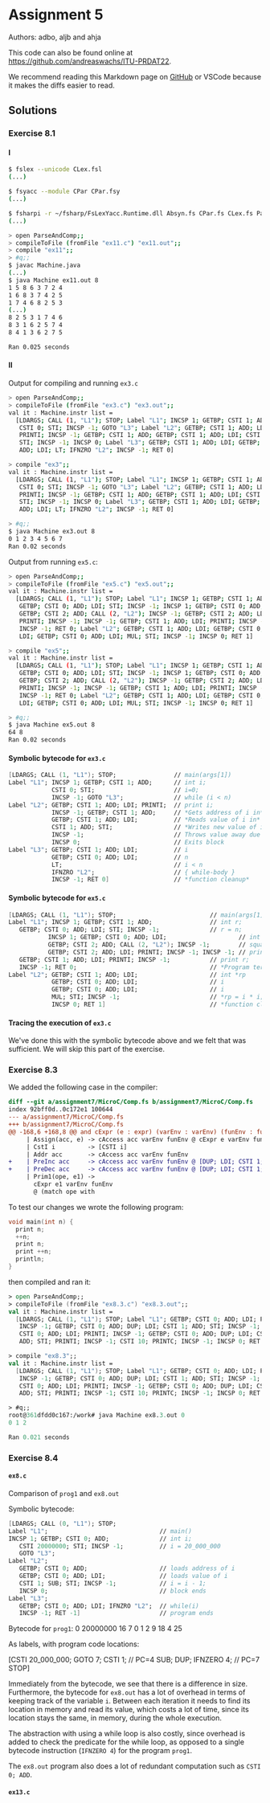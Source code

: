 # Assignment 5

Authors: adbo, aljb and ahja

This code can also be found online at <https://github.com/andreaswachs/ITU-PRDAT22>.

We recommend reading this Markdown page on [GitHub](https://github.com/andreaswachs/ITU-PRDAT22/blob/main/assignment7/README.md) or VSCode because it makes the diffs easier to read.

## Solutions

### Exercise 8.1

#### I

```sh
$ fslex --unicode CLex.fsl
(...)

$ fsyacc --module CPar CPar.fsy
(...)

$ fsharpi -r ~/fsharp/FsLexYacc.Runtime.dll Absyn.fs CPar.fs CLex.fs Parse.fs Machine.fs Comp.fs ParseAndComp.fs   
(...)

> open ParseAndComp;;
> compileToFile (fromFile "ex11.c") "ex11.out";;
> compile "ex11";;
> #q;;
$ javac Machine.java
(...)
$ java Machine ex11.out 8
1 5 8 6 3 7 2 4
1 6 8 3 7 4 2 5
1 7 4 6 8 2 5 3
(...)
8 2 5 3 1 7 4 6
8 3 1 6 2 5 7 4
8 4 1 3 6 2 7 5

Ran 0.025 seconds
```


#### II


Output for compiling and running `ex3.c`

```sh
> open ParseAndComp;;
> compileToFile (fromFile "ex3.c") "ex3.out";;
val it : Machine.instr list =
  [LDARGS; CALL (1, "L1"); STOP; Label "L1"; INCSP 1; GETBP; CSTI 1; ADD;
   CSTI 0; STI; INCSP -1; GOTO "L3"; Label "L2"; GETBP; CSTI 1; ADD; LDI;
   PRINTI; INCSP -1; GETBP; CSTI 1; ADD; GETBP; CSTI 1; ADD; LDI; CSTI 1; ADD;
   STI; INCSP -1; INCSP 0; Label "L3"; GETBP; CSTI 1; ADD; LDI; GETBP; CSTI 0;
   ADD; LDI; LT; IFNZRO "L2"; INCSP -1; RET 0]

> compile "ex3";;
val it : Machine.instr list =
  [LDARGS; CALL (1, "L1"); STOP; Label "L1"; INCSP 1; GETBP; CSTI 1; ADD;
   CSTI 0; STI; INCSP -1; GOTO "L3"; Label "L2"; GETBP; CSTI 1; ADD; LDI;
   PRINTI; INCSP -1; GETBP; CSTI 1; ADD; GETBP; CSTI 1; ADD; LDI; CSTI 1; ADD;
   STI; INCSP -1; INCSP 0; Label "L3"; GETBP; CSTI 1; ADD; LDI; GETBP; CSTI 0;
   ADD; LDI; LT; IFNZRO "L2"; INCSP -1; RET 0]

> #q;;
$ java Machine ex3.out 8
0 1 2 3 4 5 6 7
Ran 0.02 seconds
```

Output from running `ex5.c`:

```sh
> open ParseAndComp;;
> compileToFile (fromFile "ex5.c") "ex5.out";;
val it : Machine.instr list =
  [LDARGS; CALL (1, "L1"); STOP; Label "L1"; INCSP 1; GETBP; CSTI 1; ADD;
   GETBP; CSTI 0; ADD; LDI; STI; INCSP -1; INCSP 1; GETBP; CSTI 0; ADD; LDI;
   GETBP; CSTI 2; ADD; CALL (2, "L2"); INCSP -1; GETBP; CSTI 2; ADD; LDI;
   PRINTI; INCSP -1; INCSP -1; GETBP; CSTI 1; ADD; LDI; PRINTI; INCSP -1;
   INCSP -1; RET 0; Label "L2"; GETBP; CSTI 1; ADD; LDI; GETBP; CSTI 0; ADD;
   LDI; GETBP; CSTI 0; ADD; LDI; MUL; STI; INCSP -1; INCSP 0; RET 1]

> compile "ex5";;
val it : Machine.instr list =
  [LDARGS; CALL (1, "L1"); STOP; Label "L1"; INCSP 1; GETBP; CSTI 1; ADD;
   GETBP; CSTI 0; ADD; LDI; STI; INCSP -1; INCSP 1; GETBP; CSTI 0; ADD; LDI;
   GETBP; CSTI 2; ADD; CALL (2, "L2"); INCSP -1; GETBP; CSTI 2; ADD; LDI;
   PRINTI; INCSP -1; INCSP -1; GETBP; CSTI 1; ADD; LDI; PRINTI; INCSP -1;
   INCSP -1; RET 0; Label "L2"; GETBP; CSTI 1; ADD; LDI; GETBP; CSTI 0; ADD;
   LDI; GETBP; CSTI 0; ADD; LDI; MUL; STI; INCSP -1; INCSP 0; RET 1]

> #q;;
$ java Machine ex5.out 8
64 8
Ran 0.02 seconds
```

#### Symbolic bytecode for `ex3.c`

```fs
[LDARGS; CALL (1, "L1"); STOP;                // main(args[1])
Label "L1"; INCSP 1; GETBP; CSTI 1; ADD;      // int i;
            CSTI 0; STI;                      // i=0;
            INCSP -1; GOTO "L3";              // while (i < n)
Label "L2"; GETBP; CSTI 1; ADD; LDI; PRINTI;  // print i;
            INCSP -1; GETBP; CSTI 1; ADD;     // *Gets address of i in* i=i+1;
            GETBP; CSTI 1; ADD; LDI;          // *Reads value of i in* i=i+1;
            CSTI 1; ADD; STI;                 // *Writes new value of i in* i=i+1;
            INCSP -1;                         // Throws value away due to semicolon in `i=i+1`
            INCSP 0;                          // Exits block
Label "L3"; GETBP; CSTI 1; ADD; LDI;          // i
            GETBP; CSTI 0; ADD; LDI;          // n
            LT;                               // i < n
            IFNZRO "L2";                      // { while-body }
            INCSP -1; RET 0]                  // *function cleanup*
```


#### Symbolic bytecode for `ex5.c`


```fs
[LDARGS; CALL (1, "L1"); STOP;                          // main(args[1])
Label "L1"; INCSP 1; GETBP; CSTI 1; ADD;                // int r;
   GETBP; CSTI 0; ADD; LDI; STI; INCSP -1;              // r = n;
           INCSP 1; GETBP; CSTI 0; ADD; LDI;                    // int r;
           GETBP; CSTI 2; ADD; CALL (2, "L2"); INCSP -1;        // square(n, &r);
           GETBP; CSTI 2; ADD; LDI; PRINTI; INCSP -1; INCSP -1; // print r;
   GETBP; CSTI 1; ADD; LDI; PRINTI; INCSP -1;           // print r;
   INCSP -1; RET 0;                                     // *Program termination*
Label "L2"; GETBP; CSTI 1; ADD; LDI;                    // int *rp
            GETBP; CSTI 0; ADD; LDI;                    // i
            GETBP; CSTI 0; ADD; LDI;                    // i
            MUL; STI; INCSP -1;                         // *rp = i * i;
            INCSP 0; RET 1]                             // *function cleanup*
```



#### Tracing the execution of `ex3.c`

We've done this with the symbolic bytecode above and we felt that was sufficient. We will skip this part of the exercise.

### Exercise 8.3

We added the following case in the compiler:

```diff
diff --git a/assignment7/MicroC/Comp.fs b/assignment7/MicroC/Comp.fs
index 92bff0d..0c172e1 100644
--- a/assignment7/MicroC/Comp.fs
+++ b/assignment7/MicroC/Comp.fs
@@ -168,6 +168,8 @@ and cExpr (e : expr) (varEnv : varEnv) (funEnv : funEnv) : instr list =
     | Assign(acc, e) -> cAccess acc varEnv funEnv @ cExpr e varEnv funEnv @ [STI]
     | CstI i         -> [CSTI i]
     | Addr acc       -> cAccess acc varEnv funEnv
+    | PreInc acc     -> cAccess acc varEnv funEnv @ [DUP; LDI; CSTI 1; ADD; STI]
+    | PreDec acc     -> cAccess acc varEnv funEnv @ [DUP; LDI; CSTI 1; SUB; STI]
     | Prim1(ope, e1) ->
       cExpr e1 varEnv funEnv
       @ (match ope with
```

To test our changes we wrote the following program:


```c
void main(int n) {
  print n;
  ++n;
  print n;
  print ++n;
  println;
}
```

then compiled and ran it:


```fsi
> open ParseAndComp;;
> compileToFile (fromFile "ex8.3.c") "ex8.3.out";;
val it : Machine.instr list =
  [LDARGS; CALL (1, "L1"); STOP; Label "L1"; GETBP; CSTI 0; ADD; LDI; PRINTI;
   INCSP -1; GETBP; CSTI 0; ADD; DUP; LDI; CSTI 1; ADD; STI; INCSP -1; GETBP;
   CSTI 0; ADD; LDI; PRINTI; INCSP -1; GETBP; CSTI 0; ADD; DUP; LDI; CSTI 1;
   ADD; STI; PRINTI; INCSP -1; CSTI 10; PRINTC; INCSP -1; INCSP 0; RET 0]

> compile "ex8.3";;
val it : Machine.instr list =
  [LDARGS; CALL (1, "L1"); STOP; Label "L1"; GETBP; CSTI 0; ADD; LDI; PRINTI;
   INCSP -1; GETBP; CSTI 0; ADD; DUP; LDI; CSTI 1; ADD; STI; INCSP -1; GETBP;
   CSTI 0; ADD; LDI; PRINTI; INCSP -1; GETBP; CSTI 0; ADD; DUP; LDI; CSTI 1;
   ADD; STI; PRINTI; INCSP -1; CSTI 10; PRINTC; INCSP -1; INCSP 0; RET 0]

> #q;;
root@361dfdd0c167:/work# java Machine ex8.3.out 0
0 1 2

Ran 0.021 seconds
```


### Exercise 8.4


#### `ex8.c`

Comparison of `prog1` and `ex8.out`


Symbolic bytecode:
```fs
[LDARGS; CALL (0, "L1"); STOP; 
Label "L1";                               // main()
INCSP 1; GETBP; CSTI 0; ADD;              // int i;
   CSTI 20000000; STI; INCSP -1;          // i = 20_000_000
   GOTO "L3"; 
Label "L2"; 
   GETBP; CSTI 0; ADD;                    // loads address of i
   GETBP; CSTI 0; ADD; LDI;               // loads value of i
   CSTI 1; SUB; STI; INCSP -1;            // i = i - 1;
   INCSP 0;                               // block ends
Label "L3"; 
   GETBP; CSTI 0; ADD; LDI; IFNZRO "L2";  // while(i)
   INCSP -1; RET -1]                      // program ends
```


Bytecode for `prog1`:
0 20000000 16 7 0 1 2 9 18 4 25

As labels, with program code locations:

[CSTI 20_000_000;
GOTO 7; 
CSTI 1; // PC=4
SUB;
DUP;
IFNZERO 4; // PC=7
STOP]


Immediately from the bytecode, we see that there is a difference in size.
Furthermore, the bytecode for `ex8.out` has a lot of overhead in terms of keeping track of the variable `i`. Between each iteration it needs to find its location in memory and read its value, which costs a lot of time, since its location stays the same, in memory, during the whole execution.

The abstraction with using a while loop is also costly, since overhead is added to check the predicate for the while loop, as opposed to a single bytecode instruction (`IFNZERO 4`) for the program `prog1`.

The `ex8.out` program also does a lot of redundant computation such as `CSTI 0; ADD`.

#### `ex13.c`
